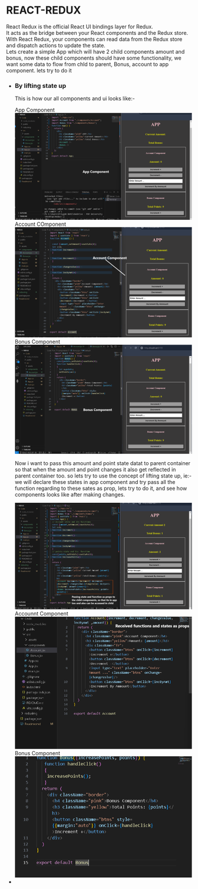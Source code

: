 <h1>REACT-REDUX</h1>
<p>React Redux is the official React UI bindings layer for Redux.<br/>
It acts as the bridge between your React components and the Redux store.<br/>
With React Redux, your components can read data from the Redux store and dispatch actions to update the state.<br/>Lets create a simple App which will have 2 child components amount and bonus, now these child components should have some functionality, we want some data to flow from chld to parent, Bonus, account to app component. lets try to do it</p>
<ul type="1">
<li>

 <h3>By lifting state up</h3>
  <p>This is how our all components and ui looks like:-</p>
  App Component
  <img src="./reduximg/rwr1.png"/>
  Account COmponent
  <img src="./reduximg/rwr2.png"/>
  Bonus Component
  <img src="./reduximg/rwr3.png"/>
  <p>Now i want to pass this amount and point state datat to parent container so that when the amount and point changes it also get reflected in parent container too. so lets try to use the concept of lifting state up, ie:- we will declare these states in app component and try pass all the function regarding to these sates as prop, lets try to do it, and see how components looks like after making changes.</p>
  <img src="./reduximg/rwr4.png"/>
  Accounnt Component
  <img src="./reduximg/rwr5.png"/>
  Bonus Component
  <img src="./reduximg/rwr6.png"/>
</li>
<li></li>
</ul>
